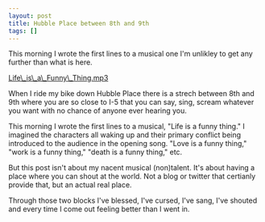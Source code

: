 ```yaml
---
layout: post
title: Hubble Place between 8th and 9th
tags: []
---
```


<p>
This morning I wrote the first lines to a musical one I'm unlikley to get any further than what is here.

<div class='p_embed p_audio_embed'>
<a href="/files/1029539-Life_is_a_Funny_Thing.mp3">

<div class='p_icon'>
</div>
<div class='p_text'>
Life\_is\_a\_Funny\_Thing.mp3

</div>
</a>

</div>
</p>
<p>
When I ride my bike down Hubble Place there is a strech between 8th and 9th where you are so close to I-5 that you can say, sing, scream whatever you want with no chance of anyone ever hearing you.

</p>
<p>
This morning I wrote the first lines to a musical, "Life is a funny thing." I imagined the characters all waking up and their primary conflict being introduced to the audience in the opening song. "Love is a funny thing," "work is a funny thing," "death is a funny thing," etc. 

</p>
<p>
But this post isn't about my nacent musical (non)talent. It's about having a place where you can shout at the world. Not a blog or twitter that certianly provide that, but an actual real place.

</p>
<p>
Through those two blocks I've blessed, I've cursed, I've sang, I've shouted and every time I come out feeling better than I went in.

</p>
